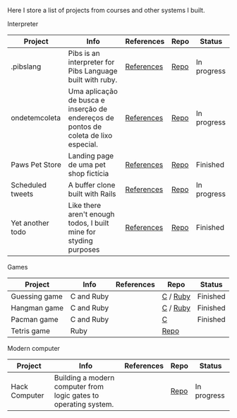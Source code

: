 Here I store a list of projects from courses and other systems I built.

Interpreter

| Project | Info | References | Repo | Status |
| -- | -- | -- | -- | -- |
| .pibslang | Pibs is an interpreter for Pibs Language built with ruby. | [References](https://github.com/biancaguzenski/learning-path/blob/master/references.md) | [Repo](https://github.com/biancaguzenski/pibs-lang) | In progress |
| ondetemcoleta | Uma aplicação de busca e inserção de endereços de pontos de coleta de lixo especial. | [References](https://github.com/biancaguzenski/learning-path/blob/master/references.md) | [Repo](https://github.com/biancaguzenski/pibs-lang) | In progress |
| Paws Pet Store | Landing page de uma pet shop fictícia | [References](https://github.com/biancaguzenski/learning-path/blob/master/references.md) | [Repo](https://github.com/biancaguzenski/paws-pet-store) | Finished |
| Scheduled tweets | A buffer clone built with Rails | [References](https://github.com/biancaguzenski/learning-path/blob/master/references.md) | [Repo](https://github.com/biancaguzenski/scheduled-tweets-app) | In progress |
| Yet another todo | Like there aren't enough todos, I built mine for styding purposes | [References](https://github.com/biancaguzenski/learning-path/blob/master/references.md) | [Repo](https://github.com/biancaguzenski/yetanothertodo) | Finished 

Games

| Project | Info | References | Repo | Status |
| -- | -- | -- | -- | -- |
| Guessing game | C and Ruby | | [C](https://github.com/biancaguzenski/learning-path/tree/master/Projects/guessGame) / [Ruby](https://github.com/biancaguzenski/learning-path/tree/master/Projects/guessGameRuby)| Finished |
| Hangman game |  C and Ruby | | [C](https://github.com/biancaguzenski/learning-path/tree/master/Projects/hangman) / [Ruby](https://github.com/biancaguzenski/learning-path/tree/master/Projects/hangmanRuby) | Finished |
| Pacman game | C and Ruby | | [C](https://github.com/biancaguzenski/learning-path/tree/master/Projects/pacman)| Finished |
| Tetris game | Ruby | | [Repo](https://github.com/biancaguzenski/learning-path/tree/master/Courses/Prog_Lang_Course_Ruby/tetris)

Modern computer

| Project | Info | References | Repo | Status |
| -- | -- | -- | -- | -- |
| Hack Computer | Building a modern computer from logic gates to operating system. | | [Repo](https://github.com/biancaguzenski/Nand2Tetris) | In progress |
